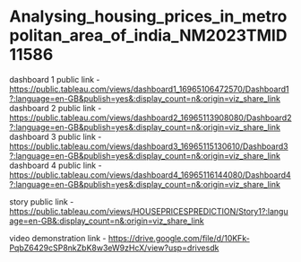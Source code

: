# Analysing_housing_prices_in_metropolitan_area_of_india_NM2023TMID11586


dashboard 1 public link  - https://public.tableau.com/views/dashboard1_16965106472570/Dashboard1?:language=en-GB&publish=yes&:display_count=n&:origin=viz_share_link
dashboard 2 public link  - https://public.tableau.com/views/dashboard2_16965113908080/Dashboard2?:language=en-GB&publish=yes&:display_count=n&:origin=viz_share_link
dashboard 3 public link  - https://public.tableau.com/views/dashboard3_16965115130610/Dashboard3?:language=en-GB&publish=yes&:display_count=n&:origin=viz_share_link
dashboard 4 public link  - https://public.tableau.com/views/dashboard4_16965116144080/Dashboard4?:language=en-GB&publish=yes&:display_count=n&:origin=viz_share_link

story public link - https://public.tableau.com/views/HOUSEPRICESPREDICTION/Story1?:language=en-GB&:display_count=n&:origin=viz_share_link

video demonstration link - https://drive.google.com/file/d/10KFk-PqbZ6429cSP8nkZbK8w3eW9zHcX/view?usp=drivesdk
